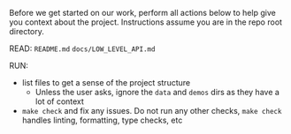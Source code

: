 Before we get started on our work, perform all actions below to help give you context about the project. 
Instructions assume you are in the repo root directory.

READ:
`README.md`
`docs/LOW_LEVEL_API.md`

RUN:
- list files to get a sense of the project structure
  - Unless the user asks, ignore the `data` and `demos` dirs as they have a lot of context
- `make check` and fix any issues. Do not run any other checks, `make check` handles linting, formatting, type checks, etc
